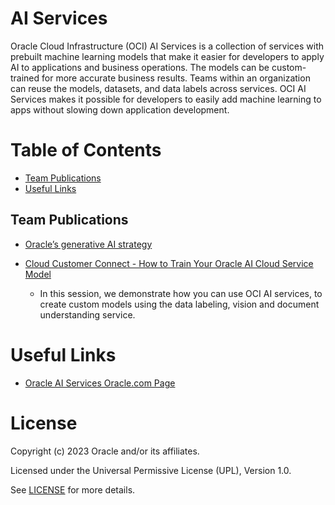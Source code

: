 # AI Services
 
Oracle Cloud Infrastructure (OCI) AI Services is a collection of services with prebuilt machine learning models that make it easier for developers to apply AI to applications and business operations. The models can be custom-trained for more accurate business results. Teams within an organization can reuse the models, datasets, and data labels across services. OCI AI Services makes it possible for developers to easily add machine learning to apps without slowing down application development.

# Table of Contents
 
  - [Team Publications](#team-publications)
  - [Useful Links](#useful-links)

## Team Publications

- [Oracle’s generative AI strategy](https://blogs.oracle.com/ai-and-datascience/post/generative-ai-strategy)

- [Cloud Customer Connect - How to Train Your Oracle AI Cloud Service Model](https://community.oracle.com/customerconnect/events/604740-oci-how-to-train-your-oracle-ai-cloud-service-model)
    - In this session, we demonstrate how you can use OCI AI services, to create custom models using the data labeling, vision and document understanding service.

# Useful Links

- [Oracle AI Services Oracle.com Page](https://www.oracle.com/artificial-intelligence/ai-services/)

# License

Copyright (c) 2023 Oracle and/or its affiliates.

Licensed under the Universal Permissive License (UPL), Version 1.0.

See [LICENSE](https://github.com/oracle-devrel/technology-engineering/blob/folder-structure/LICENSE) for more details.
